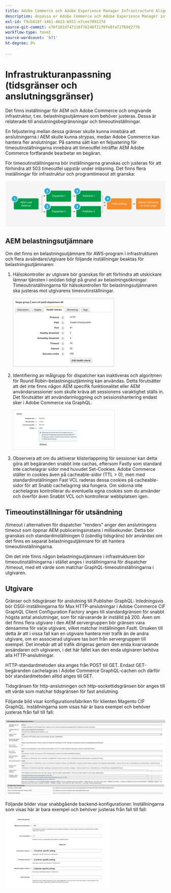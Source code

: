 ```yaml
---
title: Adobe Commerce och Adobe Experience Manager Infrastructure Alignment
description: Anpassa er Adobe Commerce och Adobe Experience Manager infrastruktur för att ange godtagbara tidsgränser och anslutningsgränser.
exl-id: f9cb818f-1461-4b23-b931-e7cee70912fd
source-git-commit: e76f101df47116f7b246f21f0fe0fa72769d2776
workflow-type: tm+mt
source-wordcount: '671'
ht-degree: 0%

---
```


# Infrastrukturanpassning (tidsgränser och anslutningsgränser)

Det finns inställningar för AEM och Adobe Commerce och omgivande infrastruktur, t.ex. belastningsutjämnare som behöver justeras. Dessa är relaterade till anslutningsbegränsningar och timeoutinställningar.

En feljustering mellan dessa gränser skulle kunna innebära att anslutningarna i AEM skulle kunna strypas, medan Adobe Commerce kan hantera fler anslutningar. På samma sätt kan en feljustering för timeoutinställningarna innebära att timeoutfel inträffar AEM Adobe Commerce fortfarande bearbetar en begäran.

För timeoutinställningarna bör inställningarna granskas och justeras för att förhindra att 503 timeoutfel uppstår under inläsning. Det finns flera inställningar för infrastruktur och programtimeout att granska:

![Numrerat diagram som beskriver tidsgränser och anslutningsgränser för AEM](../assets/commerce-at-scale/timeout-settings.svg)

## AEM belastningsutjämnare

Om det finns en belastningsutjämnare för AWS-program i infrastrukturen och flera avsändare/utgivare bör följande inställningar beaktas för belastningsutjämnaren:

1. Hälsokontroller av utgivare bör granskas för att förhindra att utskickare lämnar tjänsten i onödan tidigt på grund av belastningsökningar. Timeoutinställningarna för hälsokontrollen för belastningsutjämnaren ska justeras mot utgivarens timeoutinställningar.

   ![Skärmbild som visar hälsokontroller AEM belastningsutjämnaren](../assets/commerce-at-scale/health-checks.png)

1. Identifiering av målgrupp för dispatcher kan inaktiveras och algoritmen för Round Robin-belastningsutjämning kan användas. Detta förutsätter att det inte finns någon AEM specifik funktionalitet eller AEM användarsessioner som skulle kräva att sessionens varaktighet ställs in. Det förutsätter att användarinloggning och sessionshantering endast sker i Adobe Commerce via GraphQL.

   ![Skärmbild som visar AEM av webbplatsens klistermärken](../assets/commerce-at-scale/session-stickiness.png)

1. Observera att om du aktiverar klisterlappning för sessioner kan detta göra att begäranden snabbt inte cachas, eftersom Fastly som standard inte cachelagrar sidor med huvudet Set-Cookies. Adobe Commerce ställer in cookies även på cacheable-sidor (TTL > 0), men med standardinställningen Fast VCL raderas dessa cookies på cacheable-sidor för att Snabb cachelagring ska fungera. Om sidorna inte cachelagras kontrollerar du eventuella egna cookies som du använder och överför även Snabbt VCL och kontrollerar webbplatsen igen.

## Timeoutinställningar för utsändning

/timeout i alternativen för dispatcher &quot;renders&quot; anger den anslutningens timeout som öppnar AEM publiceringsinstans i millisekunder. Detta bör granskas och standardinställningen 0 (oändlig tidsgräns) bör användas om det finns en separat belastningsutjämnare för att hantera timeoutinställningarna.

Om det inte finns någon belastningsutjämnare i infrastrukturen bör timeoutinställningarna i stället anges i inställningarna för dispatcher /timeout, med ett värde som matchar GraphQL-timeoutinställningarna i utgivaren.

## Utgivare

Gränser och tidsgränser för anslutning till Publisher GraphQL: Inledningsvis bör OSGI-inställningarna för Max HTTP-anslutningar i Adobe Commerce CIF GraphQL Client Configuration Factory anges till standardgränsen för snabbt högsta antal anslutningar, som för närvarande är inställd på 200. Även om det finns flera utgivare i den AEM servergruppen bör gränsen vara densamma för varje utgivare, vilket matchar inställningen Fastt. Orsaken till detta är att i vissa fall kan en utgivare hantera mer trafik än de andra utgivare, om en associerad utgivare tas bort från servergruppen till exempel. Det innebär att all trafik dirigeras genom den enda kvarvarande avsändaren och utgivaren, i det här fallet kan den enda utgivaren behöva alla HTTP-anslutningar.

HTTP-standardmetoden ska anges från POST till GET. Endast GET-begäranden cachelagras i Adobe Commerce GraphQL-cachen och därför bör standardmetoden alltid anges till GET.

Tidsgränsen för http-anslutningen och http-sockettidsgränsen bör anges till ett värde som matchar tidsgränsen för fast anslutning.

Följande bild visar konfigurationsfabriken för klienten Magento CIF GraphQL. Inställningarna som visas här är bara exempel och behöver justeras från fall till fall:

![Skärmbild av konfigurationsinställningar för Commerce-integreringsramverk](../assets/commerce-at-scale/cif-config.png)

Följande bilder visar snabbgående backend-konfigurationer. Inställningarna som visas här är bara exempel och behöver justeras från fall till fall:

![Skärmbild av konfigurationsinställningar för Commerce Admin för snabbt](../assets/commerce-at-scale/cif-config-advanced.png)
